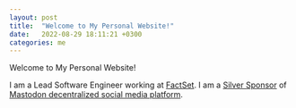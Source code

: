```yaml
---
layout: post
title:  "Welcome to My Personal Website!"
date:   2022-08-29 18:11:21 +0300
categories: me
---
```


Welcome to My Personal Website!

I am a Lead Software Engineer working at [FactSet](https://www.factset.com/).
I am a [Silver Sponsor](https://joinmastodon.org/sponsors) of [Mastodon decentralized social media platform](https://joinmastodon.org/).
